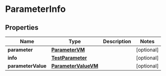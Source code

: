 
# ParameterInfo

## Properties
Name | Type | Description | Notes
------------ | ------------- | ------------- | -------------
**parameter** | [**ParameterVM**](ParameterVM.md) |  |  [optional]
**info** | [**TestParameter**](TestParameter.md) |  |  [optional]
**parameterValue** | [**ParameterValueVM**](ParameterValueVM.md) |  |  [optional]



